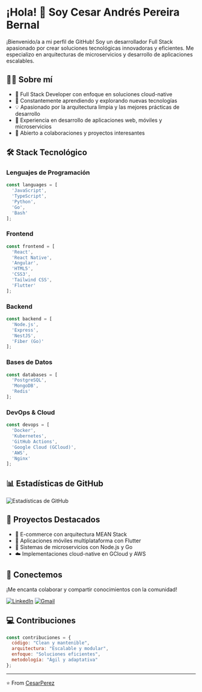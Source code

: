 # ¡Hola! 👋 Soy Cesar Andrés Pereira Bernal

¡Bienvenido/a a mi perfil de GitHub! Soy un desarrollador Full Stack apasionado por crear soluciones tecnológicas innovadoras y eficientes. Me especializo en arquitecturas de microservicios y desarrollo de aplicaciones escalables.

## 👨‍💻 Sobre mí

- 🔭 Full Stack Developer con enfoque en soluciones cloud-native
- 🌱 Constantemente aprendiendo y explorando nuevas tecnologías
- 💡 Apasionado por la arquitectura limpia y las mejores prácticas de desarrollo
- 🚀 Experiencia en desarrollo de aplicaciones web, móviles y microservicios
- 🤝 Abierto a colaboraciones y proyectos interesantes

## 🛠️ Stack Tecnológico

### Lenguajes de Programación
```javascript
const languages = [
  'JavaScript',
  'TypeScript',
  'Python',
  'Go',
  'Bash'
];
```

### Frontend
```javascript
const frontend = [
  'React',
  'React Native',
  'Angular',
  'HTML5',
  'CSS3',
  'Tailwind CSS',
  'Flutter'
];
```

### Backend
```javascript
const backend = [
  'Node.js',
  'Express',
  'NestJS',
  'Fiber (Go)'
];
```

### Bases de Datos
```javascript
const databases = [
  'PostgreSQL',
  'MongoDB',
  'Redis'
];
```

### DevOps & Cloud
```javascript
const devops = [
  'Docker',
  'Kubernetes',
  'GitHub Actions',
  'Google Cloud (GCloud)',
  'AWS',
  'Nginx'
];
```

## 📊 Estadísticas de GitHub

![Estadísticas de GitHub](https://github-readme-stats.vercel.app/api?username=TU_USUARIO&show_icons=true&theme=radical)

## 🌟 Proyectos Destacados

- 🛒 E-commerce con arquitectura MEAN Stack
- 📱 Aplicaciones móviles multiplataforma con Flutter
- 🔄 Sistemas de microservicios con Node.js y Go
- ☁️ Implementaciones cloud-native en GCloud y AWS

## 🤝 Conectemos

¡Me encanta colaborar y compartir conocimientos con la comunidad!

[![LinkedIn](https://img.shields.io/badge/LinkedIn-0077B5?style=for-the-badge&logo=linkedin&logoColor=white)](https://www.linkedin.com/in/cesar-andres-pereira-bernal-51b801286/)
[![Gmail](https://img.shields.io/badge/Gmail-D14836?style=for-the-badge&logo=gmail&logoColor=white)](mailto:cesarandresdev@gmail.com)

## 💻 Contribuciones

```javascript
const contribuciones = {
  código: "Clean y mantenible",
  arquitectura: "Escalable y modular",
  enfoque: "Soluciones eficientes",
  metodología: "Ágil y adaptativa"
};
```

---
⭐️ From [CesarPerez](https://github.com/TU_USUARIO)
